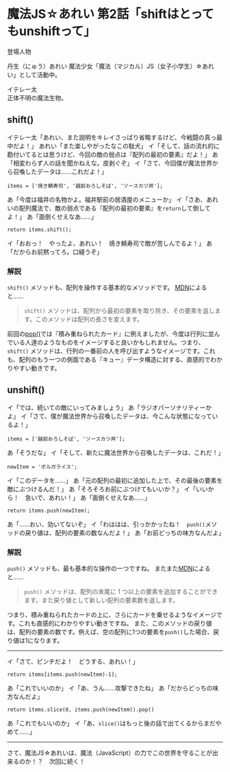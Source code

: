 # 魔法JS☆あれい 第2話「shiftはとってもunshiftって」

登場人物

丹生（にゅう）あれい
魔法少女「魔法（マジカル）JS（女子小学生）☆あれい」として活動中。

イテレー太  
正体不明の魔法生物。

## shift()

イテレー太「あれい、また説明をキレイさっぱり省略するけど、今戦闘の真っ最中だよ！」
あれい「また楽しやがったなこの駄犬」
イ「そして、話の流れ的に勘付いてるとは思うけど、今回の敵の弱点は『配列の最初の要素』だよ！」
あ「相変わらず人の話を聞かねえな。皮剥ぐぞ」
イ「さて、今回僕が魔法世界から召喚したデータは……これだよ！」

```
items = ['焼き鯖寿司', '越前おろしそば', 'ソースカツ丼'];
```

あ「今度は福井の名物かよ。福井駅前の居酒屋のメニューか」
イ「さあ、あれいの配列魔法で、敵の弱点である『配列の最初の要素』を`return`して倒してよ！」
あ「面倒くせえなあ……」

```
return items.shift();
```

イ「おおっ！　やったよ、あれい！　焼き鯖寿司で敵が苦しんでるよ！」
あ「だからお前黙ってろ。口縫うぞ」

### 解説

`shift()` メソッドも、配列を操作する基本的なメソッドです。
[MDN](https://developer.mozilla.org/ja/docs/Web/JavaScript/Reference/Global_Objects/Array/shift)によると……

> `shift()` メソッドは、配列から最初の要素を取り除き、その要素を返します。このメソッドは配列の長さを変えます。

前回の[pop()](https://qiita.com/8amjp/items/e44e707ccc8c95b4a40d)では『積み重ねられたカード』に例えましたが、今度は行列に並んでいる人達のようなものをイメージすると良いかもしれません。つまり、`shift()` メソッドは、行列の一番前の人を呼び出すようなイメージです。これも、配列のもう一つの側面である『キュー』データ構造に対する、直感的でわかりやすい動きです。

## unshift()

イ「では、続いての敵にいってみましょう」
あ「ラジオパーソナリティーかよ」
イ「さて、僕が魔法世界から召喚したデータは、今こんな状態になっているよ！」

```
items = ['越前おろしそば', 'ソースカツ丼'];
```

あ「そうだな」
イ「そして、新たに魔法世界から召喚したデータは、これだ！」

```
newItem = 'ボルガライス';
```

イ「このデータを……」
あ「元の配列の最初に追加した上で、その最後の要素を敵にぶつけるんだ！」
あ「そろそろお前にぶつけてもいいか？」
イ「いいから！　急いで、あれい！」
あ「面倒くせえなあ……」

```
return items.push(newItem);
```

あ「……おい、効いてないぞ」
イ「わははは、引っかかったね！　`push()`メソッドの戻り値は、配列の要素の数なんだよ！」
あ「お前どっちの味方なんだよ」

### 解説

`push()` メソッドも、最も基本的な操作の一つですね。
またまた[MDN](https://developer.mozilla.org/ja/docs/Web/JavaScript/Reference/Global_Objects/Array/push)によると……

> `push()` メソッドは、配列の末尾に 1 つ以上の要素を追加することができます。また戻り値として新しい配列の要素数を返します。

つまり、積み重ねられたカードの上に、さらにカードを乗せるようなイメージです。これも直感的にわかりやすい動きですね。
また、このメソッドの戻り値は、配列の要素の数です。例えば、空の配列に1つの要素を`push()`した場合、戻り値は1になります。

----
イ「さて、ピンチだよ！　どうする、あれい！」

```
return items[items.push(newItem)-1];
```

あ「これでいいのか」
イ「あ、うん……攻撃できたね」
あ「だからどっちの味方なんだよ」

```
return items.slice(0, items.push(newItem)).pop()
```

あ「これでもいいのか」
イ「あ、`slice()`はもっと後の話で出てくるからまだやめて……」

----
さて、魔法JS☆あれいは、魔法（JavaScript）の力でこの世界を守ることが出来るのか！？　次回に続く！
<!--stackedit_data:
eyJoaXN0b3J5IjpbLTQyMjU5Nzc4MCwxNDYzNzUyNzU0LC0yNT
QyODc1NThdfQ==
-->